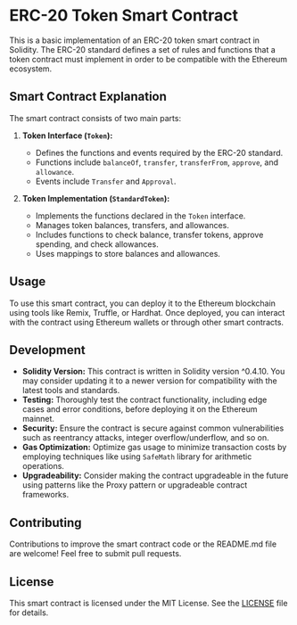 # ERC-20 Token Smart Contract

This is a basic implementation of an ERC-20 token smart contract in Solidity. The ERC-20 standard defines a set of rules and functions that a token contract must implement in order to be compatible with the Ethereum ecosystem. 

## Smart Contract Explanation

The smart contract consists of two main parts:

1. **Token Interface (`Token`):**
   - Defines the functions and events required by the ERC-20 standard.
   - Functions include `balanceOf`, `transfer`, `transferFrom`, `approve`, and `allowance`.
   - Events include `Transfer` and `Approval`.

2. **Token Implementation (`StandardToken`):**
   - Implements the functions declared in the `Token` interface.
   - Manages token balances, transfers, and allowances.
   - Includes functions to check balance, transfer tokens, approve spending, and check allowances.
   - Uses mappings to store balances and allowances.

## Usage

To use this smart contract, you can deploy it to the Ethereum blockchain using tools like Remix, Truffle, or Hardhat. Once deployed, you can interact with the contract using Ethereum wallets or through other smart contracts.

## Development

- **Solidity Version:** This contract is written in Solidity version ^0.4.10. You may consider updating it to a newer version for compatibility with the latest tools and standards.
- **Testing:** Thoroughly test the contract functionality, including edge cases and error conditions, before deploying it on the Ethereum mainnet.
- **Security:** Ensure the contract is secure against common vulnerabilities such as reentrancy attacks, integer overflow/underflow, and so on.
- **Gas Optimization:** Optimize gas usage to minimize transaction costs by employing techniques like using `SafeMath` library for arithmetic operations.
- **Upgradeability:** Consider making the contract upgradeable in the future using patterns like the Proxy pattern or upgradeable contract frameworks.

## Contributing

Contributions to improve the smart contract code or the README.md file are welcome! Feel free to submit pull requests.

## License

This smart contract is licensed under the MIT License. See the [LICENSE](LICENSE) file for details.
